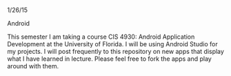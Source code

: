 1/26/15

Android

This semester I am taking a course CIS 4930: Android Application Development at the
University of Florida. I will be using Android Studio for my projects. I will post 
frequently to this repository on new apps that display what I have learned in lecture.
Please feel free to fork the apps and play around with them. 
